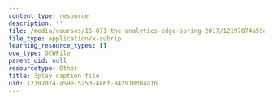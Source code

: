 ```yaml
---
content_type: resource
description: ''
file: /media/courses/15-071-the-analytics-edge-spring-2017/12197074a59e5253486f842910d04a1b_WacNWdXhvVM.srt
file_type: application/x-subrip
learning_resource_types: []
ocw_type: OCWFile
parent_uid: null
resourcetype: Other
title: 3play caption file
uid: 12197074-a59e-5253-486f-842910d04a1b
---
```

